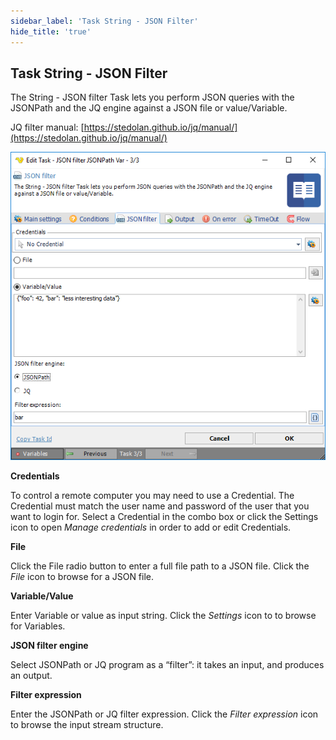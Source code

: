 ```yaml
---
sidebar_label: 'Task String - JSON Filter'
hide_title: 'true'
---
```


## Task String - JSON Filter

The String - JSON filter Task lets you perform JSON queries with the JSONPath and the JQ engine against a JSON file or value/Variable.
 
JQ filter manual: [https://stedolan.github.io/jq/manual/](https://stedolan.github.io/jq/manual/)

![](../../../static/img/taskstringjsonfilter.png)

**Credentials**

To control a remote computer you may need to use a Credential. The Credential must match the user name and password of the user that you want to login for. Select a Credential in the combo box or click the Settings icon to open *Manage credentials* in order to add or edit Credentials.
 
**File**

Click the File radio button to enter a full file path to a JSON file. Click the *File* icon to browse for a JSON file.
 
**Variable/Value**

Enter Variable or value as input string. Click the *Settings* icon to to browse for Variables.
 
**JSON filter engine**

Select JSONPath or JQ program as a “filter”: it takes an input, and produces an output.
 
**Filter expression**

Enter the JSONPath or JQ filter expression. Click the *Filter expression* icon to browse the input stream structure.

